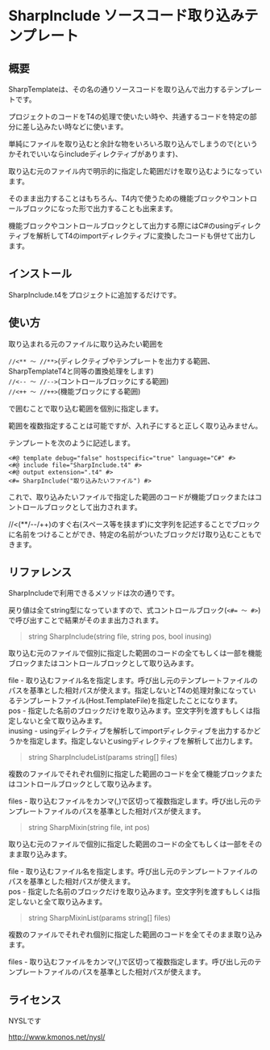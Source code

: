 ﻿SharpInclude    ソースコード取り込みテンプレート
====

概要
----

SharpTemplateは、その名の通りソースコードを取り込んで出力するテンプレートです。

プロジェクトのコードをT4の処理で使いたい時や、共通するコードを特定の部分に差し込みたい時などに使います。

単純にファイルを取り込むと余計な物をいろいろ取り込んでしまうので(というかそれでいいならincludeディレクティブがあります)、

取り込む元のファイル内で明示的に指定した範囲だけを取り込むようになっています。

そのまま出力することはもちろん、T4内で使うための機能ブロックやコントロールブロックになった形で出力することも出来ます。

機能ブロックやコントロールブロックとして出力する際にはC#のusingディレクティブを解析してT4のimportディレクティブに変換したコードも併せて出力します。


インストール
----

SharpInclude.t4をプロジェクトに追加するだけです。


使い方
----

取り込まれる元のファイルに取り込みたい範囲を

```//<** ～ //**>```(ディレクティブやテンプレートを出力する範囲、SharpTemplateT4と同等の置換処理をします)<br />
```//<-- ～ //-->```(コントロールブロックにする範囲)<br />
```//<++ ～ //++>```(機能ブロックにする範囲)

で囲むことで取り込む範囲を個別に指定します。

範囲を複数指定することは可能ですが、入れ子にすると正しく取り込みません。

テンプレートを次のように記述します。

    <#@ template debug="false" hostspecific="true" language="C#" #>
    <#@ include file="SharpInclude.t4" #>
	<#@ output extension=".t4" #>
    <#= SharpInclude("取り込みたいファイル") #>

これで、取り込みたいファイルで指定した範囲のコードが機能ブロックまたはコントロールブロックとして出力されます。

//<(\*\*/--/++)のすぐ右(スペース等を挟まず)に文字列を記述することでブロックに名前をつけることができ、特定の名前がついたブロックだけ取り込むこともできます。

リファレンス
----

SharpIncludeで利用できるメソッドは次の通りです。

戻り値は全てstring型になっていますので、式コントロールブロック(```<#= ～ #>```)で呼び出すことで結果がそのまま出力されます。


>string SharpInclude(string file, string pos, bool inusing)

取り込む元のファイルで個別に指定した範囲のコードの全てもしくは一部を機能ブロックまたはコントロールブロックとして取り込みます。

file - 取り込むファイル名を指定します。呼び出し元のテンプレートファイルのパスを基準とした相対パスが使えます。指定しないとT4の処理対象になっているテンプレートファイル(Host.TemplateFile)を指定したことになります。<br />
pos - 指定した名前のブロックだけを取り込みます。空文字列を渡すもしくは指定しないと全て取り込みます。<br />
inusing - usingディレクティブを解析してimportディレクティブを出力するかどうかを指定します。指定しないとusingディレクティブを解析して出力します。


>string SharpIncludeList(params string[] files)

複数のファイルでそれぞれ個別に指定した範囲のコードを全て機能ブロックまたはコントロールブロックとして取り込みます。

files - 取り込むファイルをカンマ(,)で区切って複数指定します。呼び出し元のテンプレートファイルのパスを基準とした相対パスが使えます。


>string SharpMixin(string file, int pos)

取り込む元のファイルで個別に指定した範囲のコードの全てもしくは一部をそのまま取り込みます。

file - 取り込むファイル名を指定します。呼び出し元のテンプレートファイルのパスを基準とした相対パスが使えます。<br />
pos - 指定した名前のブロックだけを取り込みます。空文字列を渡すもしくは指定しないと全て取り込みます。


>string SharpMixinList(params string[] files)

複数のファイルでそれぞれ個別に指定した範囲のコードを全てそのまま取り込みます。

files - 取り込むファイルをカンマ(,)で区切って複数指定します。呼び出し元のテンプレートファイルのパスを基準とした相対パスが使えます。


ライセンス
-----

NYSLです

http://www.kmonos.net/nysl/